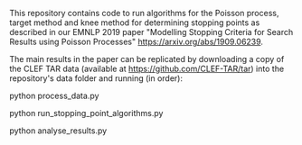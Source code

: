 This repository contains code to run algorithms for the Poisson process, target method and knee method for determining stopping points as described in our EMNLP 2019 paper "Modelling Stopping Criteria for Search Results using Poisson Processes" https://arxiv.org/abs/1909.06239.

The main results in the paper can be replicated by downloading a copy of the CLEF TAR data (available at https://github.com/CLEF-TAR/tar) into the repository's data folder and running (in order): 

python process_data.py

python run_stopping_point_algorithms.py

python analyse_results.py

